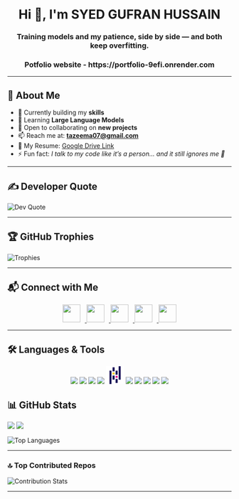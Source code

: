 <h1 align="center">Hi 👋, I'm SYED GUFRAN HUSSAIN</h1>
<h3 align="center">Training models and my patience, side by side — and both keep overfitting.</h3>
<h3 align="center">Potfolio website - https://portfolio-9efi.onrender.com</h3>

---

## 💫 About Me
- 🔭 Currently building my **skills**  
- 🌱 Learning **Large Language Models**  
- 🤝 Open to collaborating on **new projects**  
- 📫 Reach me at: **tazeema07@gmail.com**  
- 📄 My Resume: [Google Drive Link](https://drive.google.com/drive/folders/12XfUGlkQgAubrAWjM0oPil4aw0S63-UY?q=sharedwith:public%20parent:12XfUGlkQgAubrAWjM0oPil4aw0S63-UY)  
- ⚡ Fun fact: *I talk to my code like it’s a person… and it still ignores me 🥸*

---

## ✍️ Developer Quote
![Dev Quote](https://quotes-github-readme.vercel.app/api?type=horizontal&theme=radical)

---

## 🏆 GitHub Trophies
![Trophies](https://github-profile-trophy.vercel.app/?username=syed-gufran&theme=algolia&no-frame=true&no-bg=true&margin-w=4)

---
## 📬 Connect with Me
<p align="center">
  <a href="mailto:tazeema07@gmail.com" target="_blank">
     <img src="https://upload.wikimedia.org/wikipedia/commons/4/4e/Gmail_Icon.png" width="40" height="40" style="margin-right:10px;" />
  </a>
  <a href="https://linkedin.com/in/tazeem-abbas" target="_blank">
    <img src="https://skillicons.dev/icons?i=linkedin" width="40" height="40" style="margin-right:10px;" />
  </a>
  <a href="https://kaggle.com/tazeemabbas" target="_blank">
    <img src="https://cdn.jsdelivr.net/gh/devicons/devicon/icons/kaggle/kaggle-original.svg" width="40" height="40" style="margin-right:10px;" />
  </a>
  <a href="https://instagram.com/tazeem.abbas.140" target="_blank">
    <img src="https://skillicons.dev/icons?i=instagram" width="40" height="40" style="margin-right:10px;" />
  </a>
  <a href="https://www.leetcode.com/syed_gufran_hussain" target="_blank">
    <img src="https://raw.githubusercontent.com/rahuldkjain/github-profile-readme-generator/master/src/images/icons/Social/leet-code.svg" width="40" height="40" />
  </a>
</p>


---
## 🛠 Languages & Tools
<p align="center">
  <!-- Languages -->
  <img src="https://skillicons.dev/icons?i=python,java,cpp,js,html,css" height="40" />
  
  <!-- ML / Data -->
  <img src="https://skillicons.dev/icons?i=tensorflow,pytorch" height="40" />
  <img src="https://upload.wikimedia.org/wikipedia/commons/0/05/Scikit_learn_logo_small.svg" height="40" />
  <img src="https://seaborn.pydata.org/_images/logo-mark-lightbg.svg" height="40" />
  <img src="https://raw.githubusercontent.com/devicons/devicon/master/icons/pandas/pandas-original.svg" height="40" />
  <img src="https://www.vectorlogo.zone/logos/opencv/opencv-icon.svg" height="40" />
  
  <!-- Databases -->
  <img src="https://skillicons.dev/icons?i=mysql,mongodb" height="40" />
  <img src="https://www.vectorlogo.zone/logos/firebase/firebase-icon.svg" height="40" />
  
  <!-- Tools -->
  <img src="https://skillicons.dev/icons?i=bootstrap,react,flutter,docker,git,gcp,figma" height="40" />
  <img src="https://www.vectorlogo.zone/logos/adobe_illustrator/adobe_illustrator-icon.svg" height="40" />
</p>


## 📊 GitHub Stats
<p>
  <img src="https://github-readme-stats.vercel.app/api?username=syed-gufran&theme=dark&hide_border=false&include_all_commits=true&count_private=true" height="180" />
  <img src="https://nirzak-streak-stats.vercel.app/?user=syed-gufran&theme=dark&hide_border=false" height="180" />
</p>

![Top Languages](https://github-readme-stats.vercel.app/api/top-langs/?username=syed-gufran&theme=dark&hide_border=false&layout=compact)

---

### 🔝 Top Contributed Repos
![Contribution Stats](https://github-contributor-stats.vercel.app/api?username=syed-gufran&limit=5&theme=dark&combine_all_yearly_contributions=true)

---

